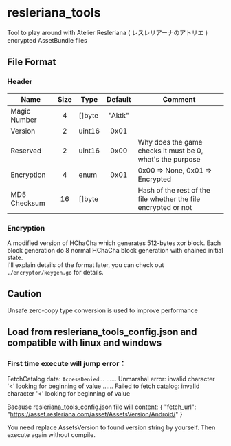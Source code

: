 # resleriana_tools
Tool to play around with Atelier Resleriana ( レスレリアーナのアトリエ ) encrypted AssetBundle files

## File Format

### Header
| Name           | Size | Type       | Default | Comment                                                    |  
|----------------|:----:|------------|:-------:|------------------------------------------------------------|
| Magic Number   | 4    | \[\]byte   | "Aktk"  | |
| Version        | 2    | uint16     | 0x01    | |   
| Reserved       | 2    | uint16     | 0x00    | Why does the game checks it must be 0, what's the purpose |
| Encryption     | 4    | enum       | 0x01    | 0x00 => None, 0x01 => Encrypted |
| MD5 Checksum   | 16   | \[\]byte   |         | Hash of the rest of the file whether the file encrypted or not |

### Encryption
A modified version of HChaCha which generates 512-bytes xor block.
Each block generation do 8 normal HChaCha block generation with chained initial state.   
I'll explain details of the format later, you can check out `./encryptor/keygen.go` for details.

## Caution
Unsafe zero-copy type conversion is used to improve performance

## Load from resleriana_tools_config.json and compatible with linux and windows
### First time execute will jump error：
FetchCatalog data: <?xml version="1.0" encoding="UTF-8"?>
<Error><Code>AccessDenied</Code>...</Error>
...... Unmarshal error: invalid character '<' looking for beginning of value
...... Failed to fetch catalog: invalid character '<' looking for beginning of value

Bacause resleriana_tools_config.json file will content:
{
  "fetch_url": "https://asset.resleriana.com/asset/AssetsVersion/Android/"
}

You need replace AssetsVersion to found version string by yourself.
Then execute again without compile.
